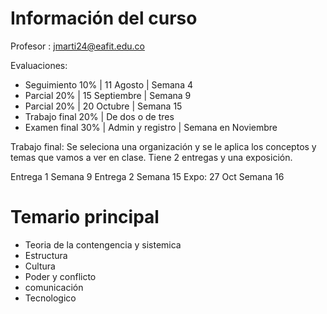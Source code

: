 # Información del curso

Profesor : jmarti24@eafit.edu.co

Evaluaciones:
- Seguimiento 10% | 11 Agosto | Semana 4
- Parcial 20% | 15 Septiembre | Semana 9
- Parcial 20% | 20 Octubre | Semana 15
- Trabajo final 20% | De dos o de tres 
- Examen final 30% | Admin y registro | Semana en Noviembre

Trabajo final: Se seleciona una organización y se le aplica los conceptos y temas que vamos a ver en clase. Tiene 2 entregas y una exposición.

Entrega 1 Semana 9
Entrega 2 Semana 15
Expo: 27 Oct Semana 16

# Temario principal

- Teoria de la contengencia y sistemica
- Estructura
- Cultura
- Poder y conflicto
- comunicación
- Tecnologico

